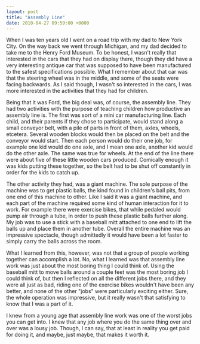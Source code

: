 ```yaml
---
layout: post
title: "Assembly Line"
date: 2010-04-27 09:59:00 +0000
---
```

When I was ten years old I went on a road trip with my dad to New York City. On the way back we went through Michigan, and my dad decided to take me to the Henry Ford Museum. To be honest, I wasn't really that interested in the cars that they had on display there, though they did have a very interesting antique car that was supposed to have been manufactured to the safest specifications possible. What I remember about that car was that the steering wheel was in the middle, and some of the seats were facing backwards. As I said though, I wasn't so interested in the cars, I was more interested in the activities that they had for children.

Being that it was Ford, the big deal was, of course, the assembly line. They had two activities with the purpose of teaching children how productive an assembly line is. The first was sort of a mini car manufacturing line. Each child, and their parents if they chose to participate, would stand along a small conveyor belt, with a pile of parts in front of them, axles, wheels, etcetera. Several wooden blocks would then be placed on the belt and the conveyor would start. Then each person would do their one job, for example one kid would do one axle, and I mean one axle, another kid would do the other axle. The same was true for wheels. At the end of the line there were about five of these little wooden cars produced. Comically enough it was kids putting these together, so the belt had to be shut off constantly in order for the kids to catch up.

The other activity they had, was a giant machine. The sole purpose of the machine was to get plastic balls, the kind found in children's ball pits, from one end of this machine to other. Like I said it was a giant machine, and each part of the machine required some kind of human interaction for it to work. For example there were exercise bikes, that while pedaled would pump air through a tube, in order to push these plastic balls further along. My job was to use a stick with a baseball mitt attached to one end to lift the balls up and place them in another tube. Overall the entire machine was an impressive spectacle, though admittedly it would have been a lot faster to simply carry the balls across the room.

What I learned from this, however, was not that a group of people working together can accomplish a lot. No, what I learned was that assembly line work was just about the most boring thing I could think of. Using the baseball mitt to move balls around a couple feet was the most boring job I could think of, but then I reflected on all the different jobs there, and they were all just as bad, riding one of the exercise bikes wouldn't have been any better, and none of the other "jobs" were particularly exciting either. Sure, the whole operation was impressive, but it really wasn't that satisfying to know that I was a part of it.

I knew from a young age that assembly line work was one of the worst jobs you can get into. I knew that any job where you do the same thing over and over was a lousy job. Though, I can say, that at least in reality you get paid for doing it, and maybe, just maybe, that makes it worth it.

